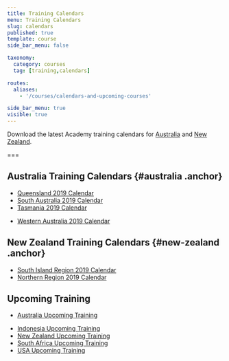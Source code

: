 ```yaml
---
title: Training Calendars
menu: Training Calendars
slug: calendars
published: true
template: course
side_bar_menu: false

taxonomy:
  category: courses
  tag: [training,calendars]

routes:
  aliases:
    - '/courses/calendars-and-upcoming-courses'

side_bar_menu: true
visible: true
---
```


<!-- Download the latest Academy training calendars for [Australia](#australia), [New Zealand](#new-zealand) and [South Africa](#south-africa). -->

Download the latest Academy training calendars for [Australia](#australia) and [New Zealand](#new-zealand).

===

## Australia Training Calendars {#australia .anchor}

<!-- * [New South Wales 2019 Calendar](/calendars/2019/NSW-Training-Calendar-2019.pdf) -->
* [Queensland 2019 Calendar](/calendars/2019/QLD-Training-Calendar-2019.pdf)
* [South Australia 2019 Calendar](/calendars/2019/SA-Training-Calendar-2019.pdf)
* [Tasmania 2019 Calendar](/calendars/2019/TAS-Training-Calendar-2019.pdf)
<!-- * [Victoria 2019 Calendar](/calendars/2019/Vic-Training-Calendar-2019.pdf) -->
* [Western Australia 2019 Calendar](/calendars/2019/WA-Training-Calendar-2019.pdf)

## New Zealand Training Calendars {#new-zealand .anchor}

<!-- * Check [New Zealand Upcoming Training](http://one.harcourts.co.nz/academy/UpcomingCourses.aspx) -->
<!-- * [Central Region 2019 Calendar](/calendars/2019/NZ-Central-Training-Calendar-2019.pdf) -->
* [South Island Region 2019 Calendar](/calendars/2019/NZ-South-Island-Training-Calendar-2019.pdf)
* [Northern Region 2019 Calendar](/calendars/2019/NZ-Northern-Training-Calendar-2019.pdf)
<!-- * [Wellington Region 2019 Calendar](/calendars/2019/NZ-Wellington-Training-Calendar-2019.pdf) -->

## Upcoming Training

* [Australia Upcoming Training](http://one.harcourts.com.au/academy/UpcomingCourses.aspx)
<!-- * [China Upcoming Training](http://one.harcourts.cn/academy/UpcomingCourses.aspx) -->
* [Indonesia Upcoming Training](http://one.harcourts.co.id/academy/UpcomingCourses.aspx)
* [New Zealand Upcoming Training](http://one.harcourts.co.nz/academy/UpcomingCourses.aspx)
* [South Africa Upcoming Training](http://one.harcourts.co.za/academy/UpcomingCourses.aspx)
* [USA Upcoming Training](http://one.harcourtsusa.com/academy/UpcomingCourses.aspx)
